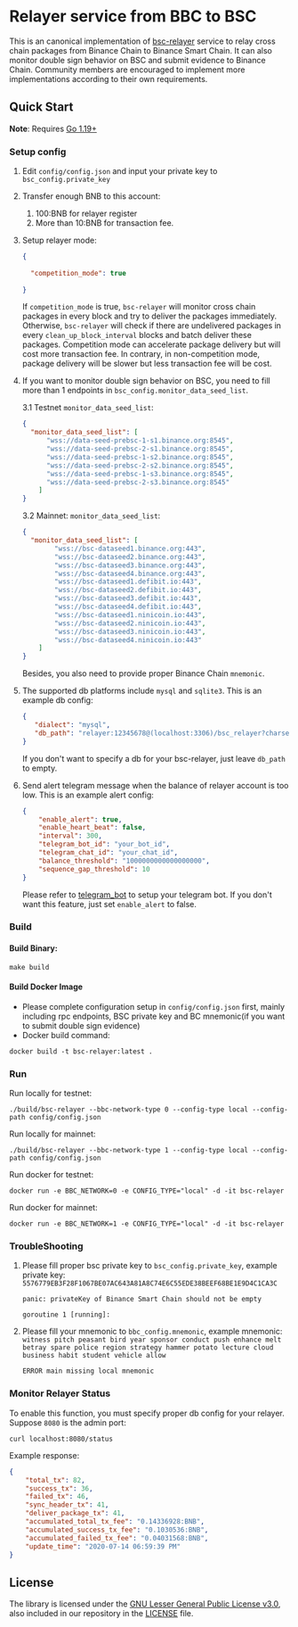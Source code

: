 # Relayer service from BBC to BSC

This is an canonical implementation of [bsc-relayer](https://github.com/binance-chain/whitepaper/blob/master/WHITEPAPER.md#bsc-relayers) service to relay cross chain packages from Binance Chain to Binance Smart Chain. It can also monitor double sign behavior on BSC and submit evidence to Binance Chain. Community members are encouraged to implement more implementations according to their own requirements.

## Quick Start

**Note**: Requires [Go 1.19+](https://golang.org/dl/)

### Setup config

1. Edit `config/config.json` and input your private key to `bsc_config.private_key`
2. Transfer enough BNB to this account:
    1. 100:BNB for relayer register
    2. More than 10:BNB for transaction fee.
3. Setup relayer mode:
    ```json
    {
      
      "competition_mode": true
      
    }
    ```
   If `competition_mode` is true, `bsc-relayer` will monitor cross chain packages in every block and try to deliver the packages immediately. Otherwise, `bsc-relayer` will check if there are undelivered packages in every `clean_up_block_interval` blocks and batch deliver these packages. Competition mode can accelerate package delivery but will cost more transaction fee. In contrary, in non-competition mode, package delivery will be slower but less transaction fee will be cost. 
   
4. If you want to monitor double sign behavior on BSC, you need to fill more than 1 endpoints in `bsc_config.monitor_data_seed_list`.

    3.1 Testnet `monitor_data_seed_list`:
    ```json
    {
      "monitor_data_seed_list": [
          "wss://data-seed-prebsc-1-s1.binance.org:8545",
          "wss://data-seed-prebsc-2-s1.binance.org:8545",
          "wss://data-seed-prebsc-1-s2.binance.org:8545",
          "wss://data-seed-prebsc-2-s2.binance.org:8545",
          "wss://data-seed-prebsc-1-s3.binance.org:8545",
          "wss://data-seed-prebsc-2-s3.binance.org:8545"
        ]
    }
    ```
   
   3.2 Mainnet: `monitor_data_seed_list`:
   ```json
   {
     "monitor_data_seed_list": [
           "wss://bsc-dataseed1.binance.org:443",
           "wss://bsc-dataseed2.binance.org:443",
           "wss://bsc-dataseed3.binance.org:443",
           "wss://bsc-dataseed4.binance.org:443",
           "wss://bsc-dataseed1.defibit.io:443",
           "wss://bsc-dataseed2.defibit.io:443",
           "wss://bsc-dataseed3.defibit.io:443",
           "wss://bsc-dataseed4.defibit.io:443",
           "wss://bsc-dataseed1.ninicoin.io:443",
           "wss://bsc-dataseed2.ninicoin.io:443",
           "wss://bsc-dataseed3.ninicoin.io:443",
           "wss://bsc-dataseed4.ninicoin.io:443"
       ]
   }
   ```
   Besides, you also need to provide proper Binance Chain `mnemonic`.
   
5. The supported db platforms include `mysql` and `sqlite3`. This is an example db config:
    ```json
    {
       "dialect": "mysql",
       "db_path": "relayer:12345678@(localhost:3306)/bsc_relayer?charset=utf8&parseTime=True&loc=Local"
    }
    ```
   If you don't want to specify a db for your bsc-relayer, just leave `db_path` to empty.
   
6. Send alert telegram message when the balance of relayer account is too low. This is an example alert config:
    ```json
    {
        "enable_alert": true,
        "enable_heart_beat": false,
        "interval": 300,
        "telegram_bot_id": "your_bot_id",
        "telegram_chat_id": "your_chat_id",
        "balance_threshold": "1000000000000000000",
        "sequence_gap_threshold": 10
    }
    ```
   Please refer to [telegram_bot](https://www.home-assistant.io/integrations/telegram_bot) to setup your telegram bot. If you don't want this feature, just set `enable_alert` to false.

### Build

#### Build Binary:
```shell script
make build
```

#### Build Docker Image

- Please complete configuration setup in `config/config.json` first, mainly including rpc endpoints, BSC private key and BC mnemonic(if you want to submit double sign evidence)
- Docker build command:
```shell script
docker build -t bsc-relayer:latest .
```

### Run

Run locally for testnet:
```shell script
./build/bsc-relayer --bbc-network-type 0 --config-type local --config-path config/config.json
```

Run locally for mainnet:
```shell script
./build/bsc-relayer --bbc-network-type 1 --config-type local --config-path config/config.json
```

Run docker for testnet:
```shell script
docker run -e BBC_NETWORK=0 -e CONFIG_TYPE="local" -d -it bsc-relayer
```

Run docker for mainnet:
```shell script
docker run -e BBC_NETWORK=1 -e CONFIG_TYPE="local" -d -it bsc-relayer
```

### TroubleShooting

1. Please fill proper bsc private key to `bsc_config.private_key`, example private key: `5576779EB3F28F1067BE07AC643A81A8C74E6C55EDE38BEEF68BE1E9D4C1CA3C`

    ```
    panic: privateKey of Binance Smart Chain should not be empty
    
    goroutine 1 [running]:
    ```

2. Please fill your mnemonic to `bbc_config.mnemonic`, example mnemonic: `witness pitch peasant bird year sponsor conduct push enhance melt betray spare police region strategy hammer potato lecture cloud business habit student vehicle allow`

    ```
    ERROR main missing local mnemonic
    ```

### Monitor Relayer Status

To enable this function, you must specify proper db config for your relayer. Suppose `8080` is the admin port: 
```shell script
curl localhost:8080/status
```

Example response:
```json
{
    "total_tx": 82,
    "success_tx": 36,
    "failed_tx": 46,
    "sync_header_tx": 41,
    "deliver_package_tx": 41,
    "accumulated_total_tx_fee": "0.14336928:BNB",
    "accumulated_success_tx_fee": "0.1030536:BNB",
    "accumulated_failed_tx_fee": "0.04031568:BNB",
    "update_time": "2020-07-14 06:59:39 PM"
}
```

## License

The library is licensed under the [GNU Lesser General Public License v3.0](https://www.gnu.org/licenses/lgpl-3.0.en.html),
also included in our repository in the [LICENSE](LICENSE) file.